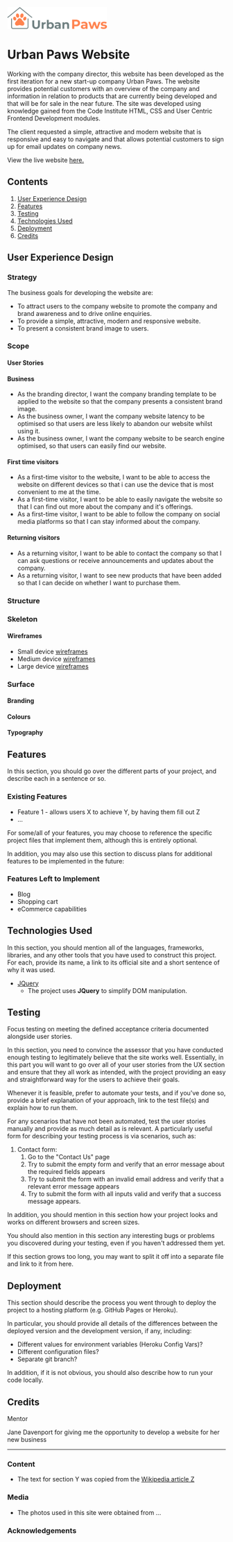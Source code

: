 <img src="assets/images/urban-paws-transparent.png" width="230">

<!-- Remember to add link to website from logo -->

# Urban Paws Website

Working with the company director, this website has been developed as the first iteration for a new start-up company Urban Paws. The website provides potential customers with an overview of the company and information in relation to products that are currently being developed and that will be for sale in the near future. The site was developed using knowledge gained from the Code Institute HTML, CSS and User Centric Frontend Development modules.

The client requested a simple, attractive and modern website that is responsive and easy to navigate and that allows potential customers to sign up for email updates on company news.

View the live website [here.](https://.......)

<!-- Include well presented mock-up images of website on different devices -->

## Contents

1. [User Experience Design](#user-experience-design)
2. [Features](#features)
3. [Testing](#testing)
4. [Technologies Used](#technologies-used)
5. [Deployment](#deployment)
6. [Credits](#credits)

## User Experience Design

### Strategy

The business goals for developing the website are:

- To attract users to the company website to promote the company and brand awareness and to drive online enquiries.
- To provide a simple, attractive, modern and responsive website.
- To present a consistent brand image to users.

### Scope

#### User Stories

#### Business

- As the branding director, I want the company branding template to be applied to the website so that the company presents a consistent brand image.
- As the business owner, I want the company website latency to be optimised so that users are less likely to abandon our website whilst using it.
- As the business owner, I want the company website to be search engine optimised, so that users can easily find our website.

#### First time visitors

- As a first-time visitor to the website, I want to be able to access the website on different devices so that i can use the device that is most convenient to me at the time.
- As a first-time visitor, I want to be able to easily navigate the website so that I can find out more about the company and it's offerings.
- As a first-time visitor, I want to be able to follow the company on social media platforms so that I can stay informed about the company.


#### Returning visitors

- As a returning visitor, I want to be able to contact the company so that I can ask questions or receive announcements and updates about the company.
- As a returning visitor, I want to see new products that have been added so that I can decide on whether I want to purchase them.
<!-- Maybe add some customer reviews -->

### Structure

<!-- Talk about consistency across the pages in the website - common logo, menu etc. -->

### Skeleton

#### Wireframes

- Small device [wireframes](assets/design/Urban_Paws_Wireframes_Small_v1.0.pdf)
- Medium device [wireframes](assets/design/Urban_Paws_Wireframes_Medium_v1.0.pdf)
- Large device [wireframes](assets/design/Urban_Paws_Wireframes_Large_v1.0.pdf)

### Surface

#### Branding


#### Colours


#### Typography


## Features

In this section, you should go over the different parts of your project, and describe each in a sentence or so.

### Existing Features
- Feature 1 - allows users X to achieve Y, by having them fill out Z
- ...

For some/all of your features, you may choose to reference the specific project files that implement them, although this is entirely optional.

In addition, you may also use this section to discuss plans for additional features to be implemented in the future:

### Features Left to Implement

- Blog
- Shopping cart
- eCommerce capabilities

## Technologies Used

In this section, you should mention all of the languages, frameworks, libraries, and any other tools that you have used to construct this project. For each, provide its name, a link to its official site and a short sentence of why it was used.

- [JQuery](https://jquery.com)
    - The project uses **JQuery** to simplify DOM manipulation.

<!-- Remember to include JIRA, Trello etc. -->

## Testing

Focus testing on meeting the defined acceptance criteria documented alongside user stories.

In this section, you need to convince the assessor that you have conducted enough testing to legitimately believe that the site works well. Essentially, in this part you will want to go over all of your user stories from the UX section and ensure that they all work as intended, with the project providing an easy and straightforward way for the users to achieve their goals.

Whenever it is feasible, prefer to automate your tests, and if you've done so, provide a brief explanation of your approach, link to the test file(s) and explain how to run them.

For any scenarios that have not been automated, test the user stories manually and provide as much detail as is relevant. A particularly useful form for describing your testing process is via scenarios, such as:

1. Contact form:
    1. Go to the "Contact Us" page
    2. Try to submit the empty form and verify that an error message about the required fields appears
    3. Try to submit the form with an invalid email address and verify that a relevant error message appears
    4. Try to submit the form with all inputs valid and verify that a success message appears.

In addition, you should mention in this section how your project looks and works on different browsers and screen sizes.

You should also mention in this section any interesting bugs or problems you discovered during your testing, even if you haven't addressed them yet.

If this section grows too long, you may want to split it off into a separate file and link to it from here.

## Deployment

This section should describe the process you went through to deploy the project to a hosting platform (e.g. GitHub Pages or Heroku).

In particular, you should provide all details of the differences between the deployed version and the development version, if any, including:
- Different values for environment variables (Heroku Config Vars)?
- Different configuration files?
- Separate git branch?

In addition, if it is not obvious, you should also describe how to run your code locally.


## Credits

Mentor

Jane Davenport for giving me the opportunity to develop a website for her new business

----------

### Content
- The text for section Y was copied from the [Wikipedia article Z](https://en.wikipedia.org/wiki/Z)

### Media
- The photos used in this site were obtained from ...

### Acknowledgements